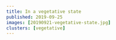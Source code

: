 ```yaml
---
title: In a vegetative state
published: 2019-09-25
images: [20190921-vegetative-state.jpg]
clusters: [vegetative]
---
```

